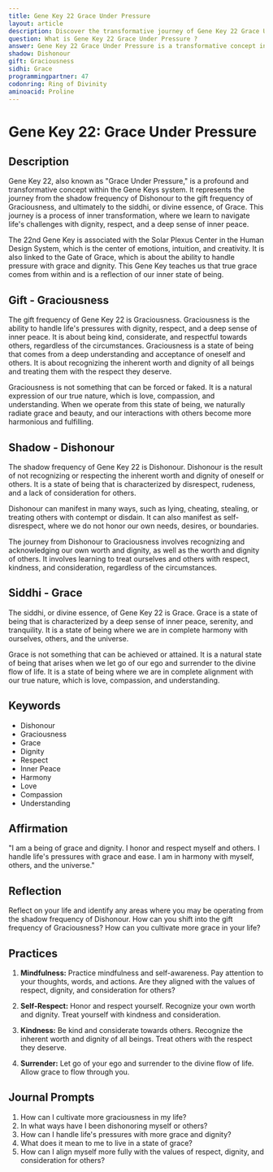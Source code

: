 ```yaml
---
title: Gene Key 22 Grace Under Pressure
layout: article
description: Discover the transformative journey of Gene Key 22 Grace Under Pressure. Learn to navigate life's challenges with dignity, respect, and inner peace. Unlock your potential for graciousness and grace today.
question: What is Gene Key 22 Grace Under Pressure ?
answer: Gene Key 22 Grace Under Pressure is a transformative concept in the Gene Keys system. It signifies the ability to maintain composure and elegance during challenging situations, leading to personal growth and spiritual evolution.
shadow: Dishonour
gift: Graciousness
sidhi: Grace
programmingpartner: 47
codonring: Ring of Divinity
aminoacid: Proline
---
```

# Gene Key 22: Grace Under Pressure

## Description

Gene Key 22, also known as "Grace Under Pressure," is a profound and transformative concept within the Gene Keys system. It represents the journey from the shadow frequency of Dishonour to the gift frequency of Graciousness, and ultimately to the siddhi, or divine essence, of Grace. This journey is a process of inner transformation, where we learn to navigate life's challenges with dignity, respect, and a deep sense of inner peace.

The 22nd Gene Key is associated with the Solar Plexus Center in the Human Design System, which is the center of emotions, intuition, and creativity. It is also linked to the Gate of Grace, which is about the ability to handle pressure with grace and dignity. This Gene Key teaches us that true grace comes from within and is a reflection of our inner state of being.

## Gift - Graciousness

The gift frequency of Gene Key 22 is Graciousness. Graciousness is the ability to handle life's pressures with dignity, respect, and a deep sense of inner peace. It is about being kind, considerate, and respectful towards others, regardless of the circumstances. Graciousness is a state of being that comes from a deep understanding and acceptance of oneself and others. It is about recognizing the inherent worth and dignity of all beings and treating them with the respect they deserve.

Graciousness is not something that can be forced or faked. It is a natural expression of our true nature, which is love, compassion, and understanding. When we operate from this state of being, we naturally radiate grace and beauty, and our interactions with others become more harmonious and fulfilling.

## Shadow - Dishonour

The shadow frequency of Gene Key 22 is Dishonour. Dishonour is the result of not recognizing or respecting the inherent worth and dignity of oneself or others. It is a state of being that is characterized by disrespect, rudeness, and a lack of consideration for others.

Dishonour can manifest in many ways, such as lying, cheating, stealing, or treating others with contempt or disdain. It can also manifest as self-disrespect, where we do not honor our own needs, desires, or boundaries.

The journey from Dishonour to Graciousness involves recognizing and acknowledging our own worth and dignity, as well as the worth and dignity of others. It involves learning to treat ourselves and others with respect, kindness, and consideration, regardless of the circumstances.

## Siddhi - Grace

The siddhi, or divine essence, of Gene Key 22 is Grace. Grace is a state of being that is characterized by a deep sense of inner peace, serenity, and tranquility. It is a state of being where we are in complete harmony with ourselves, others, and the universe.

Grace is not something that can be achieved or attained. It is a natural state of being that arises when we let go of our ego and surrender to the divine flow of life. It is a state of being where we are in complete alignment with our true nature, which is love, compassion, and understanding.

## Keywords

- Dishonour
- Graciousness
- Grace
- Dignity
- Respect
- Inner Peace
- Harmony
- Love
- Compassion
- Understanding

## Affirmation

"I am a being of grace and dignity. I honor and respect myself and others. I handle life's pressures with grace and ease. I am in harmony with myself, others, and the universe."

## Reflection

Reflect on your life and identify any areas where you may be operating from the shadow frequency of Dishonour. How can you shift into the gift frequency of Graciousness? How can you cultivate more grace in your life?

## Practices

1. **Mindfulness:** Practice mindfulness and self-awareness. Pay attention to your thoughts, words, and actions. Are they aligned with the values of respect, dignity, and consideration for others?

2. **Self-Respect:** Honor and respect yourself. Recognize your own worth and dignity. Treat yourself with kindness and consideration.

3. **Kindness:** Be kind and considerate towards others. Recognize the inherent worth and dignity of all beings. Treat others with the respect they deserve.

4. **Surrender:** Let go of your ego and surrender to the divine flow of life. Allow grace to flow through you.

## Journal Prompts

1. How can I cultivate more graciousness in my life?
2. In what ways have I been dishonoring myself or others?
3. How can I handle life's pressures with more grace and dignity?
4. What does it mean to me to live in a state of grace?
5. How can I align myself more fully with the values of respect, dignity, and consideration for others?